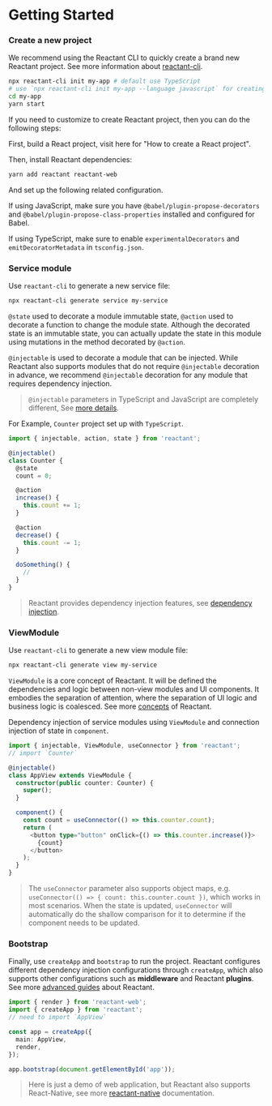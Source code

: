# Getting Started

### Create a new project

We recommend using the Reactant CLI to quickly create a brand new Reactant project. See more information about [reactant-cli](api/reactant-cli/README.md).

```sh
npx reactant-cli init my-app # default use TypeScript
# use `npx reactant-cli init my-app --language javascript` for creating a Javascript project.
cd my-app
yarn start
```

If you need to customize to create Reactant project, then you can do the following steps:

First, build a React project, visit here for "How to create a React project".

Then, install Reactant dependencies:

```sh
yarn add reactant reactant-web
```

And set up the following related configuration.

If using JavaScript, make sure you have `@babel/plugin-propose-decorators` and `@babel/plugin-propose-class-properties` installed and configured for Babel.

If using TypeScript, make sure to enable `experimentalDecorators` and `emitDecoratorMetadata` in `tsconfig.json`.

### Service module

Use `reactant-cli` to generate a new service file:

```sh
npx reactant-cli generate service my-service
```

`@state` used to decorate a module immutable state, `@action` used to decorate a function to change the module state. Although the decorated state is an immutable state, you can actually update the state in this module using mutations in the method decorated by `@action`.

`@injectable` is used to decorate a module that can be injected. While Reactant also supports modules that do not require `@injectable` decoration in advance, we recommend `@injectable` decoration for any module that requires dependency injection.

> `@injectable` parameters in TypeScript and JavaScript are completely different, See [more details](api/reactant-di/README.md).

For Example, `Counter` project set up with `TypeScript`.

```ts
import { injectable, action, state } from 'reactant';

@injectable()
class Counter {
  @state
  count = 0;

  @action
  increase() {
    this.count += 1;
  }

  @action
  decrease() {
    this.count -= 1;
  }

  doSomething() {
    //
  }
}
```

> Reactant provides dependency injection features, see [dependency injection](api/reactant-di/README.md).

### ViewModule

Use `reactant-cli` to generate a new view module file:

```sh
npx reactant-cli generate view my-service
```

`ViewModule` is a core concept of Reactant. It will be defined the dependencies and logic between non-view modules and UI components. It embodies the separation of attention, where the separation of UI logic and business logic is coalesced. See more [concepts](concepts.md) of Reactant.

Dependency injection of service modules using `ViewModule` and connection injection of state in `component`.

```ts
import { injectable, ViewModule, useConnector } from 'reactant';
// import `Counter`

@injectable()
class AppView extends ViewModule {
  constructor(public counter: Counter) {
    super();
  }

  component() {
    const count = useConnector(() => this.counter.count);
    return (
      <button type="button" onClick={() => this.counter.increase()}>
        {count}
      </button>
    );
  }
}
```

> The `useConnector` parameter also supports object maps, e.g. `useConnector(() => { count: this.counter.count })`, which works in most scenarios. When the state is updated, `useConnector` will automatically do the shallow comparison for it to determine if the component needs to be updated.

### Bootstrap

Finally, use `createApp` and `bootstrap` to run the project. Reactant configures different dependency injection configurations through `createApp`, which also supports other configurations such as **middleware** and Reactant **plugins**. See more [advanced guides](advanced-guides.md) about Reactant.

```ts
import { render } from 'reactant-web';
import { createApp } from 'reactant';
// need to import `AppView`

const app = createApp({
  main: AppView,
  render,
});

app.bootstrap(document.getElementById('app'));
```

> Here is just a demo of web application, but Reactant also supports React-Native, see more [reactant-native](api/reactant-native/README.md) documentation.
